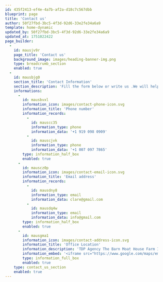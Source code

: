 ```yaml
---
id: 435f2413-ef4e-4a7b-af2a-d18c7c567dbb
blueprint: page
title: 'Contact us'
author: 50f27fbd-3bc5-4f3d-92d6-33e2fe34a6a9
template: home-dynamic
updated_by: 50f27fbd-3bc5-4f3d-92d6-33e2fe34a6a9
updated_at: 1751022422
page_builder:
  -
    id: mausjv9r
    page_title: 'Contact us'
    background_image: images/heading-banner-img.png
    type: breadcrumb_section
    enabled: true
  -
    id: mausbjg0
    section_title: 'Contact Information'
    section_description: 'Fill the form below or write us .We will help you as soon as possible.'
    informations:
      -
        id: mausbvxl
        information_icon: images/contact-phone-icon.svg
        information_title: 'Phone number'
        information_records:
          -
            id: mauscc35
            information_type: phone
            information_data: '+1 919 098 0909'
          -
            id: mauscjvk
            information_type: phone
            information_data: '+1 007 097 7865'
        type: information_half_box
        enabled: true
      -
        id: mauscz0p
        information_icon: images/contact-email-icon.svg
        information_title: 'Email address'
        information_records:
          -
            id: mausdny8
            information_type: email
            information_data: clare@gmail.com
          -
            id: mausdq4w
            information_type: email
            information_data: info@gmail.com
        type: information_half_box
        enabled: true
      -
        id: mausgma1
        information_icon: images/contact-address-icon.svg
        information_title: 'Office Location'
        information_description: 'TDP Agency The Barn Moat House Farm IP7 7DB'
        information_embed: '<iframe src="https://www.google.com/maps/embed?pb=!1m18!1m12!1m3!1d9802.359525824946!2d0.9656365325643845!3d52.105395131109226!2m3!1f0!2f0!3f0!3m2!1i1024!2i768!4f13.1!3m3!1m2!1s0x47d9a3de6cffe70d%3A0x9ffa9aa04db84ce4!2sTDP%20Agency!5e0!3m2!1sen!2sin!4v1679333366309!5m2!1sen!2sin" height="320" style="border:0; width: 100%;" allowfullscreen="" loading="lazy" referrerpolicy="no-referrer-when-downgrade"></iframe>'
        type: information_full_box
        enabled: true
    type: contact_us_section
    enabled: true
---
```

